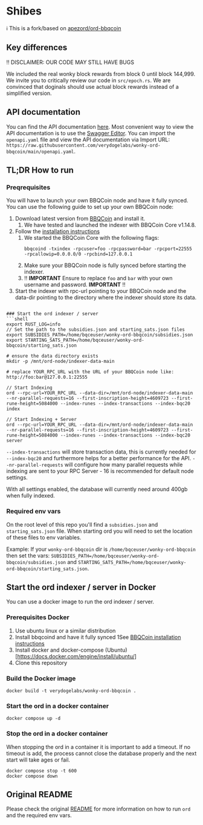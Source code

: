 # Shibes

ℹ️ This is a fork/based on [apezord/ord-bbqcoin](https://github.com/apezord/ord-bbqcoin)

## Key differences

‼️ DISCLAIMER: OUR CODE MAY STILL HAVE BUGS️

We included the real wonky block rewards from block 0 until block 144,999. We invite you to critically review our code in `src/epoch.rs`. We are convinced that doginals should use actual block rewards instead of a simplified version.

## API documentation
You can find the API documentation [here](openapi.yaml).
Most convenient way to view the API documentation is to use the [Swagger Editor](https://editor.swagger.io/).
You can import the `openapi.yaml` file and view the API documentation via Import URL: `https://raw.githubusercontent.com/verydogelabs/wonky-ord-bbqcoin/main/openapi.yaml`.

## TL;DR How to run

### Preqrequisites
You will have to launch your own BBQCoin node and have it fully synced. You can use the following guide to set up your own BBQCoin node:
1. Download latest version from [BBQCoin](https://github.com/bbqcoin/bbqcoin/releases) and install it.
   1. We have tested and launched the indexer with BBQCoin Core v1.14.8.
2. Follow the [installation instructions](https://github.com/bbqcoin/bbqcoin/blob/master/INSTALL.md)
   1. We started the BBQCoin Core with the following flags:
      ```shell
      bbqcoind -txindex -rpcuser=foo -rpcpassword=bar -rpcport=22555 -rpcallowip=0.0.0.0/0 -rpcbind=127.0.0.1
      ```
   2. Make sure your BBQCoin node is fully synced before starting the indexer.
   3. ‼️ **IMPORTANT** Ensure to replace `foo` and `bar` with your own username and password. **IMPORTANT** ‼️
3. Start the indexer with rpc-url pointing to your BBQCoin node and the data-dir pointing to the directory where the indexer should store its data.

```shell

### Start the ord indexer / server
```shell
export RUST_LOG=info
// Set the path to the subsidies.json and starting_sats.json files
export SUBSIDIES_PATH=/home/bqceuser/wonky-ord-bbqcoin/subsidies.json
export STARTING_SATS_PATH=/home/bqceuser/wonky-ord-bbqcoin/starting_sats.json

# ensure the data directory exists
mkdir -p /mnt/ord-node/indexer-data-main

# replace YOUR_RPC_URL with the URL of your BBQCoin node like: http://foo:bar@127.0.0.1:22555

// Start Indexing
ord --rpc-url=YOUR_RPC_URL --data-dir=/mnt/ord-node/indexer-data-main --nr-parallel-requests=16 --first-inscription-height=4609723 --first-rune-height=5084000 --index-runes --index-transactions --index-bqc20 index

// Start Indexing + Server
ord --rpc-url=YOUR_RPC_URL --data-dir=/mnt/ord-node/indexer-data-main --nr-parallel-requests=16 --first-inscription-height=4609723 --first-rune-height=5084000 --index-runes --index-transactions --index-bqc20 server
```
`--index-transactions` will store transaction data, this is currently needed for `--index-bqc20` and furthermore helps
for a better performance for the API.
`--nr-parallel-requests` will configure how many parallel requests while indexing are sent to your RPC Server - 16 is
recommended for default node settings.

With all settings enabled, the database will currently need around 400gb when fully indexed.

### Required env vars

On the root level of this repo you'll find a `subsidies.json` and `starting_sats.json` file. When starting ord you will need to set the location of these files to env variables.

Example:
If your `wonky-ord-bbqcoin` dir is `/home/bqceuser/wonky-ord-bbqcoin` then set the vars:
`SUBSIDIES_PATH=/home/bqceuser/wonky-ord-bbqcoin/subsidies.json`
and
`STARTING_SATS_PATH=/home/bqceuser/wonky-ord-bbqcoin/starting_sats.json`.

## Start the ord indexer / server in Docker
You can use a docker image to run the ord indexer / server.

### Prerequisites Docker
1. Use ubuntu linux or a similar distribution
2. Install bbqcoind and have it fully synced
   1See [BBQCoin installation instructions](#preqrequisites)
3. Install docker and docker-compose (Ubuntu)[https://docs.docker.com/engine/install/ubuntu/]
4. Clone this repository

### Build the Docker image
```shell
docker build -t verydogelabs/wonky-ord-bbqcoin .
```
### Start the ord in a docker container
```shell
docker compose up -d
```

### Stop the ord in a docker container
When stopping the ord in a container it is important to add a timeout.
If no timeout is add, the process cannot close the database properly and the next start will take ages or fail.

```shell
docker compose stop -t 600
docker compose down
```

## Original README
Please check the original [README](READMEFROMAPEZORD.md) for more information on how to run `ord` and the required env vars.
